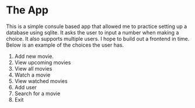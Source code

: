 # The App

This is a simple consule based app that allowed me to practice setting up a database using sqlite. It asks the user to input a number when making a choice. 
It also supports multiple users. I hope to build out a frontend in time. Below is an example of the choices the user has. 

1) Add new movie.
2) View upcoming movies
3) View all movies
4) Watch a movie
5) View watched movies
6) Add user
7) Search for a movie
8) Exit
